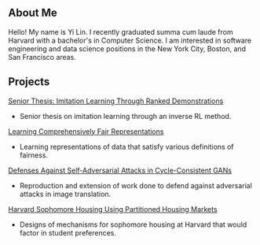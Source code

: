 ## About Me

Hello! My name is Yi Lin. I recently graduated summa cum laude from Harvard with a bachelor's in Computer Science. I am interested in software engineering and data science positions in the New York City, Boston, and San Francisco areas.

## Projects

[Senior Thesis: Imitation Learning Through Ranked Demonstrations](https://github.com/yilin-wang/tril)

* Senior thesis on imitation learning through an inverse RL method.

[Learning Comprehensively Fair Representations](https://github.com/yilin-wang/yilin-wang.github.io/blob/master/LearningComprehensivelyFair.pdf)

* Learning representations of data that satisfy various definitions of fairness.

[Defenses Against Self-Adversarial Attacks in Cycle-Consistent GANs](https://github.com/yilin-wang/yilin-wang.github.io/blob/master/SelfAdversarialDefenses.pdf)

* Reproduction and extension of work done to defend against adversarial attacks in image translation.

[Harvard Sophomore Housing Using Partitioned Housing Markets](https://github.com/yilin-wang/yilin-wang.github.io/blob/master/SophomoreHousing.pdf)

* Designs of mechanisms for sophomore housing at Harvard that would factor in student preferences.
